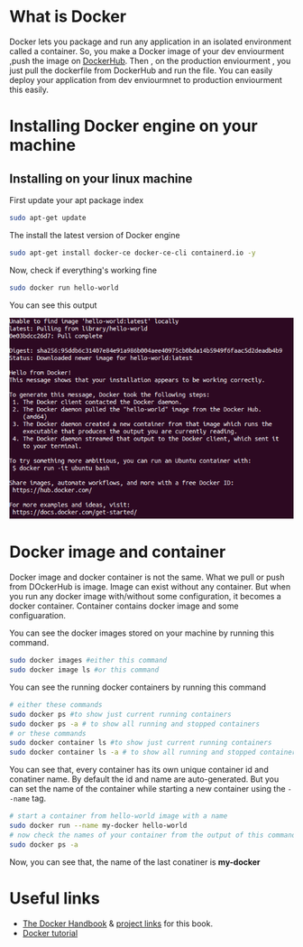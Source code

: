 # What is Docker

Docker lets you package and run any application in an isolated environment called a container. So, you make a Docker image of your dev enviourment ,push the image on [DockerHub](https://hub.docker.com/). Then , on the production enviourment , you just pull the dockerfile from DockerHub and run the file. You can easily deploy your application from dev enviourmnet to production enviourment this easily.

# Installing Docker engine on your machine

## Installing on your linux machine

First update your apt package index
```bash
sudo apt-get update
```
The install the latest version of Docker engine     

```bash
sudo apt-get install docker-ce docker-ce-cli containerd.io -y
```
Now, check if everything's working fine 
```bash
sudo docker run hello-world
```
You can see this output

![output of docker run hello-world](docker-hello-world.png)

# Docker image and container 

Docker image and docker container is not the same. What we pull or push from DOckerHub is image. Image can exist without any container. But when you run any docker image with/without some configuration, it becomes a docker container. Container contains docker image and some configuaration.

You can see the docker images stored on your machine by running this command.
```bash
sudo docker images #either this command
sudo docker image ls #or this command
```
You can see the running docker containers by running this command
```bash
# either these commands
sudo docker ps #to show just current running containers
sudo docker ps -a # to show all running and stopped containers
# or these commands
sudo docker container ls #to show just current running containers
sudo docker container ls -a # to show all running and stopped containers
```
You can see that, every container has its own unique container id and conatiner name. By default the id and name are auto-generated. But you can set the name of the container while starting a new container using the `--name` tag.
```bash
# start a container from hello-world image with a name
sudo docker run --name my-docker hello-world
# now check the names of your container from the output of this command
sudo docker ps -a
```
Now, you can see that, the name of the last conatiner is **my-docker**

# Useful links

* [The Docker Handbook](https://docker.farhan.info/) & [project links](https://github.com/fhsinchy/docker-handbook-projects) for this book.
* [Docker tutorial](https://youtu.be/3c-iBn73dDE)